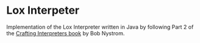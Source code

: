 # Lox Interpeter

Implementation of the Lox Interpreter written in Java by following Part 2 of the [Crafting Interpreters book][1] by Bob Nystrom.

[1]:https://craftinginterpreters.com/